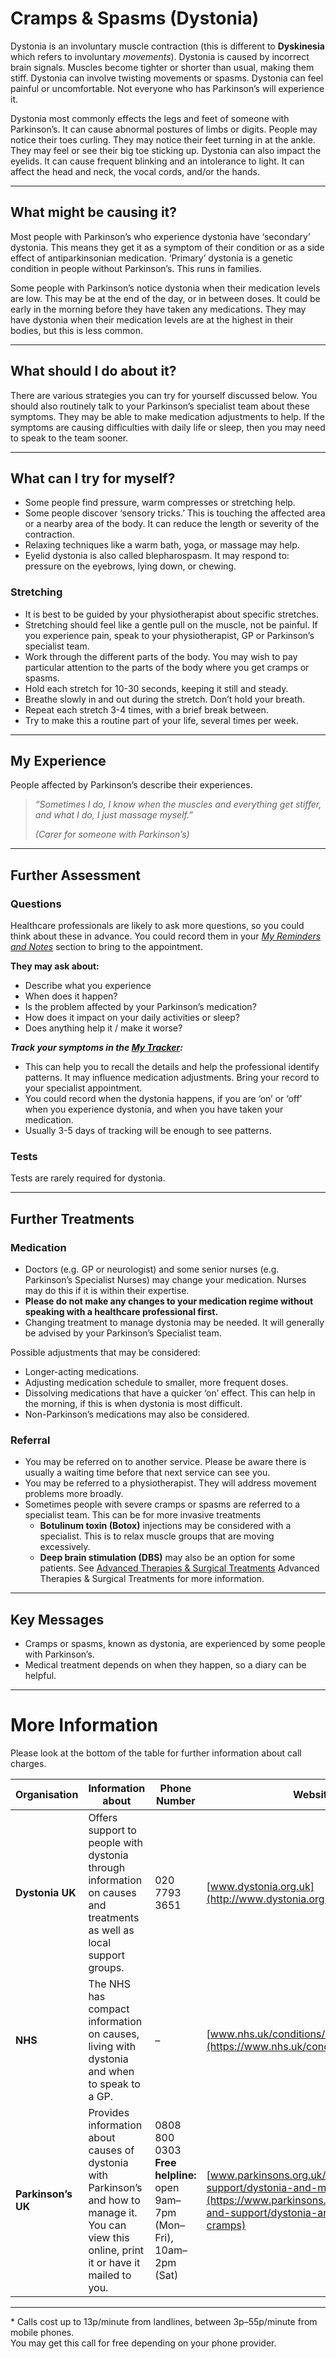 # Cramps & Spasms (Dystonia)
Dystonia is an involuntary muscle contraction (this is different to **Dyskinesia** which refers to involuntary _movements_).  Dystonia is caused by incorrect brain signals. Muscles become tighter or shorter than usual, making them stiff.  Dystonia can involve twisting movements or spasms. Dystonia can feel painful or uncomfortable. Not everyone who has Parkinson’s will experience it.

Dystonia most commonly effects the legs and feet of someone with Parkinson’s. It can cause abnormal postures of limbs or digits. People may notice their toes curling. They may notice their feet turning in at the ankle. They may feel or see their big toe sticking up. Dystonia can also impact the eyelids. It can cause frequent blinking and an intolerance to light. It can affect the head and neck, the vocal cords, and/or the hands.

---

## What might be causing it?
Most people with Parkinson’s who experience dystonia have ‘secondary’ dystonia. This means they get it as a symptom of their condition or as a side effect of antiparkinsonian medication. ‘Primary’ dystonia is a genetic condition in people without Parkinson’s. This runs in families. 
 
Some people with Parkinson’s notice dystonia when their medication levels are low. This may be at the end of the day, or in between doses. It could be early in the morning before they have taken any medications. They may have dystonia when their medication levels are at the highest in their bodies, but this is less common. 

---

## What should I do about it?
There are various strategies you can try for yourself discussed below. You should also routinely talk to your Parkinson’s specialist team about these symptoms. They may be able to make medication adjustments to help. If the symptoms are causing difficulties with daily life or sleep, then you may need to speak to the team sooner.

---

## What can I try for myself?
- Some people find pressure, warm compresses or stretching help.
- Some people discover ‘sensory tricks.’ This is touching the affected area or a nearby area of the body. It can reduce the length or severity of the contraction.
- Relaxing techniques like a warm bath, yoga, or massage may help.
- Eyelid dystonia is also called blepharospasm. It may respond to: pressure on the eyebrows, lying down, or chewing. 

### Stretching
- It is best to be guided by your physiotherapist about specific stretches.
- Stretching should feel like a gentle pull on the muscle, not be painful. If you experience pain, speak to your physiotherapist, GP or Parkinson’s specialist team.
- Work through the different parts of the body. You may wish to pay particular attention to the parts of the body where you get cramps or spasms.
- Hold each stretch for 10-30 seconds, keeping it still and steady.
- Breathe slowly in and out during the stretch. Don’t hold your breath.
- Repeat each stretch 3-4 times, with a brief break between.
- Try to make this a routine part of your life, several times per week. 
 
---

## My Experience
People affected by Parkinson’s describe their experiences.

> _“Sometimes I do, I know when the muscles and everything get stiffer, and what I do, I just massage myself.”_
> 
> _(Carer for someone with Parkinson’s)_

---

## Further Assessment

### Questions
Healthcare professionals are likely to ask more questions, so you could think about these in advance. You could record them in your <a href="/learn/my-reminders-and-notes" class="internal-link">_My Reminders and Notes_</a> section to bring to the appointment.

**They may ask about:**
- Describe what you experience  
- When does it happen?  
- Is the problem affected by your Parkinson’s medication?  
- How does it impact on your daily activities or sleep?  
- Does anything help it / make it worse?  

_**Track your symptoms in the <a href="/learn/my-tracker" class="internal-link">My Tracker</a>:**_
- This can help you to recall the details and help the professional identify patterns. It may influence medication adjustments. Bring your record to your specialist appointment.
- You could record when the dystonia happens, if you are ‘on’ or ‘off’ when you experience dystonia, and when you have taken your medication.
- Usually 3-5 days of tracking will be enough to see patterns. 

### Tests
Tests are rarely required for dystonia.

---

## Further Treatments

### Medication
- Doctors (e.g. GP or neurologist) and some senior nurses (e.g. Parkinson’s Specialist Nurses) may change your medication. Nurses may do this if it is within their expertise. 
- **Please do not make any changes to your medication regime without speaking with a healthcare professional first.**
- Changing treatment to manage dystonia may be needed. It will generally be advised by your Parkinson’s Specialist team.   

Possible adjustments that may be considered:
- Longer-acting medications.
- Adjusting medication schedule to smaller, more frequent doses.
- Dissolving medications that have a quicker ‘on’ effect. This can help in the morning, if this is when dystonia is most difficult.
- Non-Parkinson’s medications may also be considered.

### Referral
- You may be referred on to another service. Please be aware there is usually a waiting time before that next service can see you.
- You may be referred to a physiotherapist. They will address movement problems more broadly.
- Sometimes people with severe cramps or spasms are referred to a specialist team. This can be for more invasive treatments
  - **Botulinum toxin (Botox)** injections may be considered with a specialist. This is to relax muscle groups that are moving excessively.
  - **Deep brain stimulation (DBS)** may also be an option for some patients. See <a href="/learn/treatments-and-therapies/advanced-therapies-and-surgical-treatments" class="internal-link">Advanced Therapies & Surgical Treatments</a> Advanced Therapies & Surgical Treatments for more information. 

---

## Key Messages
- Cramps or spasms, known as dystonia, are experienced by some people with Parkinson’s.
- Medical treatment depends on when they happen, so a diary can be helpful. 

---

# More Information

Please look at the bottom of the table for further information about call charges.  

| Organisation   | Information about | Phone Number | Website |
|----------------|-------------------|--------------|---------|
| **Dystonia UK** | Offers support to people with dystonia through information on causes and treatments as well as local support groups. | 020 7793 3651 | [www.dystonia.org.uk](http://www.dystonia.org.uk) |
| **NHS** | The NHS has compact information on causes, living with dystonia and when to speak to a GP. | – | [www.nhs.uk/conditions/dystonia/](https://www.nhs.uk/conditions/dystonia/) |
| **Parkinson’s UK** | Provides information about causes of dystonia with Parkinson’s and how to manage it. You can view this online, print it or have it mailed to you. | 0808 800 0303<br>**Free helpline:** open 9am–7pm (Mon–Fri), 10am–2pm (Sat) | [www.parkinsons.org.uk/information-and-support/dystonia-and-muscle-cramps](https://www.parkinsons.org.uk/information-and-support/dystonia-and-muscle-cramps) |

---

\* Calls cost up to 13p/minute from landlines, between 3p–55p/minute from mobile phones.  
You may get this call for free depending on your phone provider.
```

